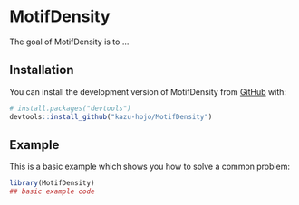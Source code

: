 
# MotifDensity

<!-- badges: start -->
<!-- badges: end -->

The goal of MotifDensity is to ...

## Installation

You can install the development version of MotifDensity from [GitHub](https://github.com/) with:

``` r
# install.packages("devtools")
devtools::install_github("kazu-hojo/MotifDensity")
```

## Example

This is a basic example which shows you how to solve a common problem:

``` r
library(MotifDensity)
## basic example code
```

